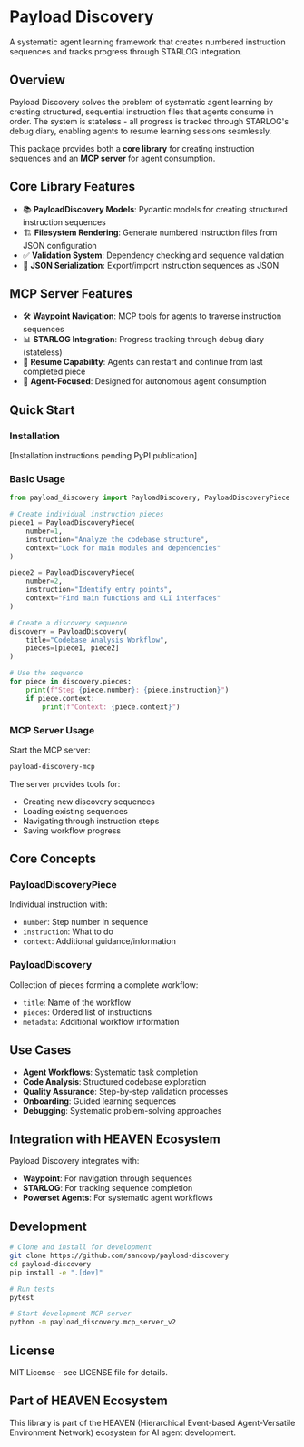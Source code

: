 # Payload Discovery

A systematic agent learning framework that creates numbered instruction sequences and tracks progress through STARLOG integration.

## Overview

Payload Discovery solves the problem of systematic agent learning by creating structured, sequential instruction files that agents consume in order. The system is stateless - all progress is tracked through STARLOG's debug diary, enabling agents to resume learning sessions seamlessly.

This package provides both a **core library** for creating instruction sequences and an **MCP server** for agent consumption.

## Core Library Features

- 📚 **PayloadDiscovery Models**: Pydantic models for creating structured instruction sequences
- 🏗 **Filesystem Rendering**: Generate numbered instruction files from JSON configuration
- ✅ **Validation System**: Dependency checking and sequence validation
- 💾 **JSON Serialization**: Export/import instruction sequences as JSON

## MCP Server Features  

- 🛠 **Waypoint Navigation**: MCP tools for agents to traverse instruction sequences
- 📊 **STARLOG Integration**: Progress tracking through debug diary (stateless)
- 🔄 **Resume Capability**: Agents can restart and continue from last completed piece
- 🎯 **Agent-Focused**: Designed for autonomous agent consumption

## Quick Start

### Installation

[Installation instructions pending PyPI publication]

### Basic Usage

```python
from payload_discovery import PayloadDiscovery, PayloadDiscoveryPiece

# Create individual instruction pieces
piece1 = PayloadDiscoveryPiece(
    number=1,
    instruction="Analyze the codebase structure",
    context="Look for main modules and dependencies"
)

piece2 = PayloadDiscoveryPiece(
    number=2, 
    instruction="Identify entry points",
    context="Find main functions and CLI interfaces"
)

# Create a discovery sequence
discovery = PayloadDiscovery(
    title="Codebase Analysis Workflow",
    pieces=[piece1, piece2]
)

# Use the sequence
for piece in discovery.pieces:
    print(f"Step {piece.number}: {piece.instruction}")
    if piece.context:
        print(f"Context: {piece.context}")
```

### MCP Server Usage

Start the MCP server:

```bash
payload-discovery-mcp
```

The server provides tools for:
- Creating new discovery sequences
- Loading existing sequences
- Navigating through instruction steps
- Saving workflow progress

## Core Concepts

### PayloadDiscoveryPiece
Individual instruction with:
- `number`: Step number in sequence
- `instruction`: What to do
- `context`: Additional guidance/information

### PayloadDiscovery
Collection of pieces forming a complete workflow:
- `title`: Name of the workflow
- `pieces`: Ordered list of instructions
- `metadata`: Additional workflow information

## Use Cases

- **Agent Workflows**: Systematic task completion
- **Code Analysis**: Structured codebase exploration
- **Quality Assurance**: Step-by-step validation processes
- **Onboarding**: Guided learning sequences
- **Debugging**: Systematic problem-solving approaches

## Integration with HEAVEN Ecosystem

Payload Discovery integrates with:
- **Waypoint**: For navigation through sequences
- **STARLOG**: For tracking sequence completion
- **Powerset Agents**: For systematic agent workflows

## Development

```bash
# Clone and install for development
git clone https://github.com/sancovp/payload-discovery
cd payload-discovery
pip install -e ".[dev]"

# Run tests
pytest

# Start development MCP server
python -m payload_discovery.mcp_server_v2
```

## License

MIT License - see LICENSE file for details.

## Part of HEAVEN Ecosystem

This library is part of the HEAVEN (Hierarchical Event-based Agent-Versatile Environment Network) ecosystem for AI agent development.